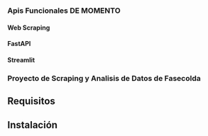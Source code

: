 ### Apis Funcionales DE MOMENTO

#### Web Scraping
#### FastAPI
#### Streamlit




### Proyecto de Scraping y Analisis de Datos de Fasecolda

## Requisitos

## Instalación